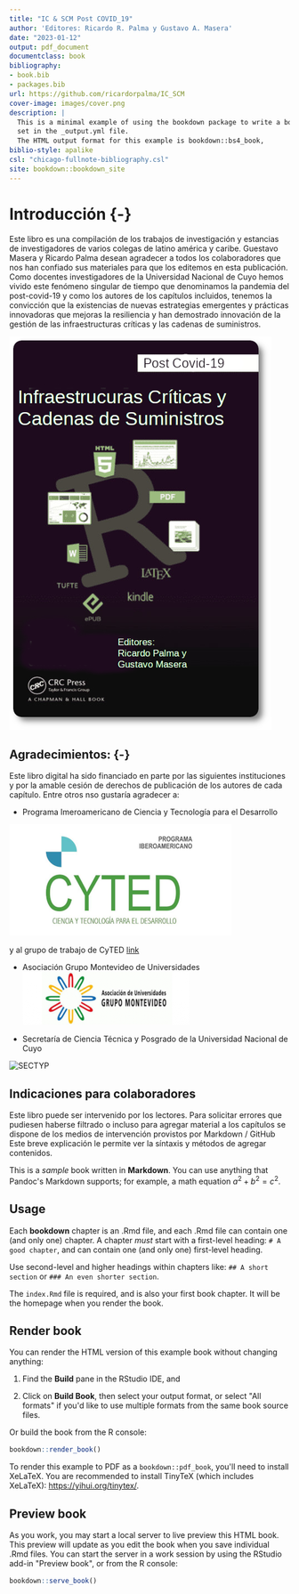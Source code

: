 ```yaml
--- 
title: "IC & SCM Post COVID_19"
author: 'Editores: Ricardo R. Palma y Gustavo A. Masera'
date: "2023-01-12"
output: pdf_document
documentclass: book
bibliography:
- book.bib
- packages.bib
url: https://github.com/ricardorpalma/IC_SCM
cover-image: images/cover.png
description: |
  This is a minimal example of using the bookdown package to write a book.
  set in the _output.yml file.
  The HTML output format for this example is bookdown::bs4_book,
biblio-style: apalike
csl: "chicago-fullnote-bibliography.csl"
site: bookdown::bookdown_site
---
```


# Introducción {-}


Este libro es una compilación de los trabajos de investigación y estancias de investigadores de varios colegas de latino américa y caribe. Guestavo Masera y Ricardo Palma desean agradecer a todos los colaboradores que nos han confiado sus materiales para que los editemos en esta publicación. Como docentes investigadores de la Universidad Nacional de Cuyo hemos vivido este fenómeno singular de tiempo que denominamos la pandemia del post-covid-19 y como los autores de los capítulos incluidos, tenemos la convicción que la existencias de nuevas estrategias emergentes y prácticas innovadoras que mejoras la resiliencia y han demostrado innovación de la gestión de las infraestructuras críticas y las cadenas de suministros.

![Infraestructuras Críticas y Cadenas de Suministros Post COVID-19](images/cover.png)

## Agradecimientos: {-}


Este libro digital ha sido financiado en parte por las siguientes instituciones y por la amable cesión de derechos de publicación de los autores de cada capítulo.
Entre otros nso gustaría agradecer a:


- Programa Imeroamericano de Ciencia y Tecnología para el Desarrollo

![Red CyTED](images/cyted.png)

y al grupo de trabajo de CyTED 
[link](https://themys.sid.uncu.edu.ar/rpalma/En_Desarrollo/about.html)


- Asociación Grupo Montevideo de Universidades
![AUGM](images/augm.png)


- Secretaría de Ciencia Técnica y Posgrado de la Universidad Nacional de Cuyo


![SECTYP](images/siip-investigacionposgrado.png)



## Indicaciones para colaboradores

Este libro puede ser intervenido por los lectores.
Para solicitar errores que pudiesen haberse filtrado o incluso para agregar material a los capítulos se dispone de los medios de intervención provistos por Markdown / GitHub
Este breve explicación le permite ver la síntaxis y métodos de agregar contenidos.



This is a _sample_ book written in **Markdown**. You can use anything that Pandoc's Markdown supports; for example, a math equation $a^2 + b^2 = c^2$.

## Usage 

Each **bookdown** chapter is an .Rmd file, and each .Rmd file can contain one (and only one) chapter. A chapter *must* start with a first-level heading: `# A good chapter`, and can contain one (and only one) first-level heading.

Use second-level and higher headings within chapters like: `## A short section` or `### An even shorter section`.

The `index.Rmd` file is required, and is also your first book chapter. It will be the homepage when you render the book.

## Render book

You can render the HTML version of this example book without changing anything:

1. Find the **Build** pane in the RStudio IDE, and

1. Click on **Build Book**, then select your output format, or select "All formats" if you'd like to use multiple formats from the same book source files.

Or build the book from the R console:


```r
bookdown::render_book()
```

To render this example to PDF as a `bookdown::pdf_book`, you'll need to install XeLaTeX. You are recommended to install TinyTeX (which includes XeLaTeX): <https://yihui.org/tinytex/>.

## Preview book

As you work, you may start a local server to live preview this HTML book. This preview will update as you edit the book when you save individual .Rmd files. You can start the server in a work session by using the RStudio add-in "Preview book", or from the R console:


```r
bookdown::serve_book()
```




